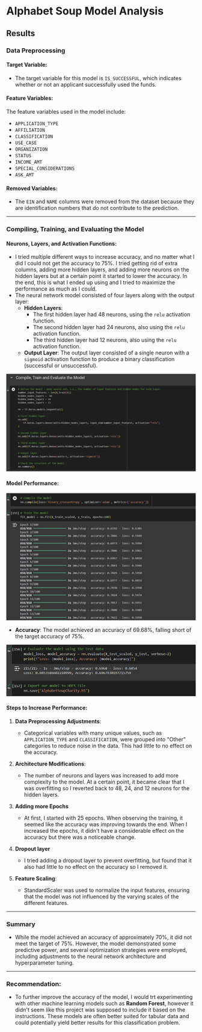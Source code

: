 # Alphabet Soup Model Analysis

## Results

### Data Preprocessing

#### Target Variable:
- The target variable for this model is `IS_SUCCESSFUL`, which indicates whether or not an applicant successfully used the funds.

#### Feature Variables:
The feature variables used in the model include:
- `APPLICATION_TYPE`
- `AFFILIATION`
- `CLASSIFICATION`
- `USE_CASE`
- `ORGANIZATION`
- `STATUS`
- `INCOME_AMT`
- `SPECIAL_CONSIDERATIONS`
- `ASK_AMT`

#### Removed Variables:
- The `EIN` and `NAME` columns were removed from the dataset because they are identification numbers that do not contribute to the prediction.

---

### Compiling, Training, and Evaluating the Model

#### Neurons, Layers, and Activation Functions:
- I tried multiple different ways to increase accuracy, and no matter what I did I could not get the accuracy to 75%. I tried getting rid of extra columns, adding more hidden layers, and adding more neurons on the hidden layers but at a certain point it started to lower the accuracy. In the end, this is what I ended up using and I tried to maximize the performance as much as I could. 
- The neural network model consisted of four layers along with the output layer:
  - **Hidden Layers**:
    - The first hidden layer had 48 neurons, using the `relu` activation function.
    - The second hidden layer had 24 neurons, also using the `relu` activation function.
    - The third hidden layer had 12 neurons, also using the `relu` activation function.
  - **Output Layer**: The output layer consisted of a single neuron with a `sigmoid` activation function to produce a binary classification (successful or unsuccessful).
    
 ![Compiling the Model](images/define.png)

#### Model Performance:
![Model Training](images/compileTrain.png)

- **Accuracy**: The model achieved an accuracy of 69.68%, falling short of the target accuracy of 75%.
  
![Evaluation](images/evaluation.png)


#### Steps to Increase Performance:
1. **Data Preprocessing Adjustments**: 
   - Categorical variables with many unique values, such as `APPLICATION_TYPE` and `CLASSIFICATION`, were grouped into "Other" categories to reduce noise in the data. This had little to no effect on the accuracy.
   
2. **Architecture Modifications**: 
   - The number of neurons and layers was increased to add more complexity to the model. At a certain point, it became clear that I was overfitting so I reverted back to 48, 24, and 12 neurons for the hidden layers.
  
3. **Adding more Epochs**
   - At first, I started with 25 epochs. When observing the training, it seemed like the accuracy was improving towards the end. When I increased the epochs, it didn't have a considerable effect on the accuracy but there was a noticeable change. 
  
3. **Dropout layer**
   - I tried adding a dropout layer to prevent overfitting, but found that it also had little to no effect on the accuracy so I removed it.
   
5. **Feature Scaling**: 
   - StandardScaler was used to normalize the input features, ensuring that the model was not influenced by the varying scales of the different features.

---

### Summary
- While the model achieved an accuracy of approximately 70%, it did not meet the target of 75%. However, the model demonstrated some predictive power, and several optimization strategies were employed, including adjustments to the neural network architecture and hyperparameter tuning.

---

### Recommendation:
- To further improve the accuracy of the model, I would trt experimenting with other machine learning models such as **Random Forest**, however it didn't seem like this project was supposed to include it based on the instructions. These models are often better suited for tabular data and could potentially yield better results for this classification problem.
